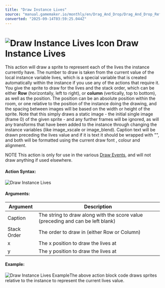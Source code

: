 ```yaml
---
title: "Draw Instance Lives"
source: "manual.gamemaker.io/monthly/en/Drag_And_Drop/Drag_And_Drop_Reference/Drawing/Draw_Instance_Lives.htm"
converted: "2025-09-14T03:59:25.044Z"
---
```


# ![Draw Instance Lives Icon](../../../assets/Images/Scripting_Reference/Drag_And_Drop/Reference/Drawing/i_Drawing_Draw_Instance_Lives.png) Draw Instance Lives

This action will draw a sprite to represent each of the lives the instance currently have. The number to draw is taken from the current value of the local instance variable lives, which is a special variable that is created automatically within the instance if you use any of the actions that require it. You give the sprite to draw for the lives and the stack order, which can be either **Row** (horizontally, left to right), or **column** (vertically, top to bottom), as well as the position. The position can be an absolute position within the room, or one relative to the position of the instance doing the drawing, and the spacing between images will be based on the width or height of the sprite. Note that this simply draws a static image - the initial single image (frame 0) of the given sprite - and any further frames will be ignored, as will any transforms that have been added to the instance through changing the instance variables (like image\_xscale or image\_blend). Caption text will be drawn preceding the lives value and if it is text it should be wrapped with "", and both will be formatted using the current draw font , colour and alignment.

NOTE This action is only for use in the various [Draw Events](../../../The_Asset_Editors/Object_Properties/Draw_Events.md), and will not draw anything if used elsewhere.

#### Action Syntax:

![Draw Instance Lives](../../../assets/Images/Scripting_Reference/Drag_And_Drop/Reference/Drawing/a_Drawing_Draw_Instance_Lives.png)

#### Arguments:

| Argument | Description |
| --- | --- |
| Caption | The string to draw along with the score value (preceding and can be left blank) |
| Stack Order | The order to draw in (either Row or Column) |
| x | The x position to draw the lives at |
| y | The y position to draw the lives at |

#### Example:

![Draw Instance Lives Example](../../../assets/Images/Scripting_Reference/Drag_And_Drop/Reference/Drawing/e_Drawing_Draw_Instance_Lives.png)The above action block code draws sprites relative to the instance to represent the current lives value.
